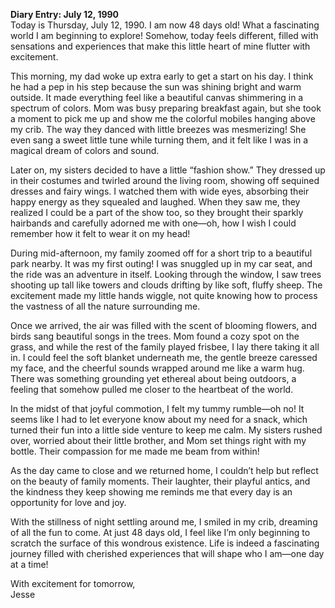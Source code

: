
**Diary Entry: July 12, 1990**  
Today is Thursday, July 12, 1990. I am now 48 days old! What a fascinating world I am beginning to explore! Somehow, today feels different, filled with sensations and experiences that make this little heart of mine flutter with excitement. 

This morning, my dad woke up extra early to get a start on his day. I think he had a pep in his step because the sun was shining bright and warm outside. It made everything feel like a beautiful canvas shimmering in a spectrum of colors. Mom was busy preparing breakfast again, but she took a moment to pick me up and show me the colorful mobiles hanging above my crib. The way they danced with little breezes was mesmerizing! She even sang a sweet little tune while turning them, and it felt like I was in a magical dream of colors and sound.

Later on, my sisters decided to have a little “fashion show.” They dressed up in their costumes and twirled around the living room, showing off sequined dresses and fairy wings.  I watched them with wide eyes, absorbing their happy energy as they squealed and laughed. When they saw me, they realized I could be a part of the show too, so they brought their sparkly hairbands and carefully adorned me with one—oh, how I wish I could remember how it felt to wear it on my head! 

During mid-afternoon, my family zoomed off for a short trip to a beautiful park nearby. It was my first outing! I was snuggled up in my car seat, and the ride was an adventure in itself. Looking through the window, I saw trees shooting up tall like towers and clouds drifting by like soft, fluffy sheep. The excitement made my little hands wiggle, not quite knowing how to process the vastness of all the nature surrounding me. 

Once we arrived, the air was filled with the scent of blooming flowers, and birds sang beautiful songs in the trees. Mom found a cozy spot on the grass, and while the rest of the family played frisbee, I lay there taking it all in. I could feel the soft blanket underneath me, the gentle breeze caressed my face, and the cheerful sounds wrapped around me like a warm hug. There was something grounding yet ethereal about being outdoors, a feeling that somehow pulled me closer to the heartbeat of the world. 

In the midst of that joyful commotion, I felt my tummy rumble—oh no! It seems like I had to let everyone know about my need for a snack, which turned their fun into a little side venture to keep me calm. My sisters rushed over, worried about their little brother, and Mom set things right with my bottle. Their compassion for me made me beam from within! 

As the day came to close and we returned home, I couldn’t help but reflect on the beauty of family moments. Their laughter, their playful antics, and the kindness they keep showing me reminds me that every day is an opportunity for love and joy.

With the stillness of night settling around me, I smiled in my crib, dreaming of all the fun to come. At just 48 days old, I feel like I’m only beginning to scratch the surface of this wondrous existence. Life is indeed a fascinating journey filled with cherished experiences that will shape who I am—one day at a time!

With excitement for tomorrow,  
Jesse
